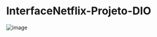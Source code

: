 # InterfaceNetflix-Projeto-DIO

![image](https://user-images.githubusercontent.com/46844031/167232964-c94a3ace-3985-45e8-8df3-c5cec0562e1f.png)

